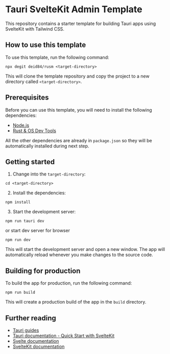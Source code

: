 # Tauri SvelteKit Admin Template

This repository contains a starter template for building Tauri apps using SvelteKit with Tailwind CSS.

## How to use this template

To use this template, run the following command:

```
npx degit deid84/rusm <target-directory>

```

This will clone the template repository and copy the project to a new directory called `<target-directory>`.

## Prerequisites

Before you can use this template, you will need to install the following dependencies:

-   [Node.js](https://nodejs.org/)
-   [Rust & OS Dev Tools](https://tauri.app/v1/guides/getting-started/prerequisites)

All the other dependencies are already in `package.json` so they will be automatically installed during next step.

## Getting started

1.  Change into the `target-directory`:

```
cd <target-directory>

```

2.  Install the dependencies:

```
npm install

```

3.  Start the development server:

```
npm run tauri dev

```

or start dev server for browser

```
npm run dev

```


This will start the development server and open a new window. The app will automatically reload whenever you make changes to the source code.

## Building for production

To build the app for production, run the following command:

```
npm run build

```

This will create a production build of the app in the `build` directory.

## Further reading

-   [Tauri guides](https://tauri.app/v1/guides/)
-   [Tauri documentation - Quick Start with SvelteKit](https://tauri.app/v1/guides/getting-started/setup/sveltekit)
-   [Svelte documentation](https://svelte.dev/docs)
-   [SvelteKit documentation](https://kit.svelte.dev)